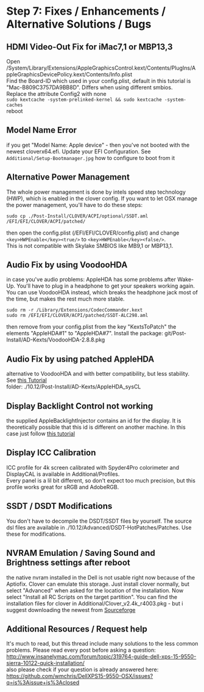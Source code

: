 # Step 7: Fixes / Enhancements / Alternative Solutions / Bugs

## HDMI Video-Out Fix for iMac7,1 or MBP13,3
Open /System/Library/Extensions/AppleGraphicsControl.kext/Contents/PlugIns/AppleGraphicsDevicePolicy.kext/Contents/Info.plist  
Find the Board-ID which used in your config.plist, default in this tutorial is "Mac-B809C3757DA9BB8D". Differs when using different smbios.  
Replace the attribute Config2 with none  
`sudo kextcache -system-prelinked-kernel && sudo kextcache -system-caches`  
reboot 

## Model Name Error
if you get "Model Name: Apple device" - then you've not booted with the newest cloverx64.efi. Update your EFI Configuration. See `Additional/Setup-Bootmanager.jpg` how to configure to boot from it 

## Alternative Power Management
The whole power management is done by intels speed step technology (HWP), which is enabled in the clover config. If you want to let OSX manage the power management, you'll have to do these steps:  
```
sudo cp ./Post-Install/CLOVER/ACPI/optional/SSDT.aml /EFI/EFI/CLOVER/ACPI/patched/
```
then open the config.plist (/EFI/EFI/CLOVER/config.plist) and change `<key>HWPEnable</key><true/>` to `<key>HWPEnable</key><false/>`.  
This is not compatible with Skylake SMBIOS like MB9,1 or MBP13,1.

## Audio Fix by using VoodooHDA
in case you've audio problems: 
AppleHDA has some problems after Wake-Up. You'll have to plug in a headphone to get your speakers working again. You can use VoodooHDA instead, which breaks the headphone jack most of the time, but makes the rest much more stable.
```
sudo rm -r /Library/Extensions/CodecCommander.kext  
sudo rm /EFI/EFI/CLOVER/ACPI/patched/SSDT-ALC298.aml
```
then remove from your config.plist from the key "KextsToPatch" the elements "AppleHDA#1" to "AppleHDA#7". Install the package: git/Post-Install/AD-Kexts/VoodooHDA-2.8.8.pkg  

## Audio Fix by using patched AppleHDA
alternative to VoodooHDA and with better compatibility, but less stability.  
See [this Tutorial](/10.12/Post-Install/AD-Kexts/AppleHDA_sysCL/readme.md)  
folder: ./10.12/Post-Install/AD-Kexts/AppleHDA_sysCL

## Display Backlight Control not working
the supplied AppleBacklightInjector contains an id for the display. It is theoretically possible that this id is different on another machine. In this case just follow [this tutorial](Additional/PatchAppleBacklight_v2/readme.md)

## Display ICC Calibration
ICC profile for 4k screen calibrated with Spyder4Pro colorimeter and DisplayCAL is available in Additional/Profiles.   
Every panel is a lil bit different, so don't expect too much precision, but this profile works great for sRGB and AdobeRGB.

## SSDT / DSDT Modifications
You don't have to decompile the DSDT/SSDT files by yourself. The source dsl files are available in ./10.12/Advanced/DSDT-HotPatches/Patches. Use these for modifications.

## NVRAM Emulation / Saving Sound and Brightness settings after reboot
the native nvram installed in the Dell is not usable right now because of the Aptiofix. Clover can emulate this storage. Just install clover normally, but select "Advanced" when asked for the location of the installation. Now select "Install all RC Scripts on the target partition". You can find the installation files for clover in Additional/Clover_v2.4k_r4003.pkg - but i suggest downloading the newest from [Sourceforge](https://sourceforge.net/projects/cloverefiboot/)

## Additional Resources / Request help
It's much to read, but this thread include many solutions to the less common problems. Please read every post before asking a question:  
http://www.insanelymac.com/forum/topic/319764-guide-dell-xps-15-9550-sierra-10122-quick-installation/  
also please check if your question is already answered here: https://github.com/wmchris/DellXPS15-9550-OSX/issues?q=is%3Aissue+is%3Aclosed
